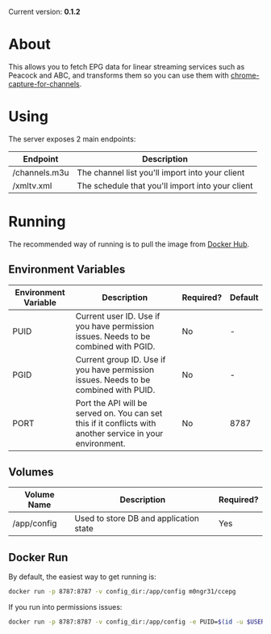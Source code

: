 Current version: **0.1.2**

# About
This allows you to fetch EPG data for linear streaming services such as Peacock and ABC, and transforms them so you can use them with [chrome-capture-for-channels](https://github.com/fancybits/chrome-capture-for-channels).

# Using
The server exposes 2 main endpoints:

| Endpoint | Description |
|---|---|
| /channels.m3u | The channel list you'll import into your client |
| /xmltv.xml | The schedule that you'll import into your client |

# Running
The recommended way of running is to pull the image from [Docker Hub](https://hub.docker.com/r/m0ngr31/ccEPG).

## Environment Variables
| Environment Variable | Description | Required? | Default |
|---|---|---|---|
| PUID | Current user ID. Use if you have permission issues. Needs to be combined with PGID. | No | - |
| PGID | Current group ID. Use if you have permission issues. Needs to be combined with PUID. | No | - |
| PORT | Port the API will be served on. You can set this if it conflicts with another service in your environment. | No | 8787 |

## Volumes
| Volume Name | Description | Required? |
|---|---|---|
| /app/config | Used to store DB and application state | Yes |


## Docker Run
By default, the easiest way to get running is:

```bash
docker run -p 8787:8787 -v config_dir:/app/config m0ngr31/ccepg
```

If you run into permissions issues:

```bash
docker run -p 8787:8787 -v config_dir:/app/config -e PUID=$(id -u $USER) -e PGID=$(id -g $USER) m0ngr31/ccepg
```
